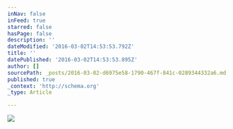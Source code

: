 ```yaml
---
inNav: false
inFeed: true
starred: false
hasPage: false
description: ''
dateModified: '2016-03-02T14:53:53.792Z'
title: ''
datePublished: '2016-03-02T14:53:53.895Z'
author: []
sourcePath: _posts/2016-03-02-d6975e58-1790-467f-841c-0289344332a6.md
published: true
_context: 'http://schema.org'
_type: Article

---
```

![](https://the-grid-user-content.s3-us-west-2.amazonaws.com/ca34cc9f-72c0-4c94-9c55-a3ce3601a1a1.jpg)